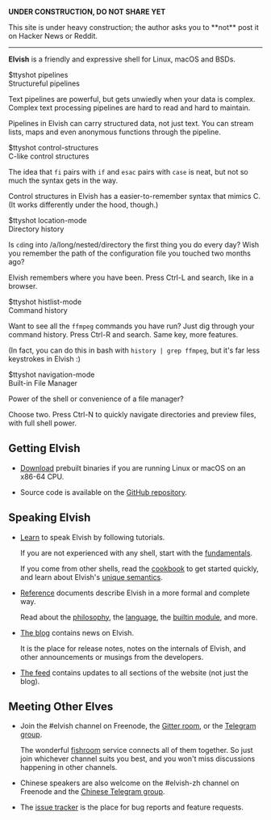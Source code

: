 <div id="disclaimer">
  <p>
    <b>UNDER CONSTRUCTION, DO NOT SHARE YET</b>
  </p>
  <p>
    This site is under heavy construction; the author asks you to **not** post it
    on Hacker News or Reddit.
  </p>
  <hr>
</div>
<script>
  if (location.host == 'draft.elvish.io') {
    document.getElementById('disclaimer').remove();
  }
</script>

**Elvish** is a friendly and expressive shell for Linux, macOS and BSDs.

<!--
<pre id="demo-debug">
</pre>
-->

<ul id="demo-switcher"> </ul>

<div id="demo-window"> <div id="demo-container" class="animated-transition">
  <div class="demo-wrapper"> <div class="demo">
    <div class="demo-col left"><div class="demo-ttyshot">
      $ttyshot pipelines
    </div></div>
    <div class="demo-col right"> <div class="demo-description">
      <div class="demo-title">Structureful pipelines</div>
      <p>
        Text pipelines are powerful, but gets unwiedly when your data is
        complex. Complex text processing pipelines are hard to read and hard
        to maintain.
      </p>
      <p>
        Pipelines in Elvish can carry structured data, not just text. You can
        stream lists, maps and even anonymous functions through the pipeline.
      </p>
    </div> </div>
  </div> </div>

  <div class="demo-wrapper"> <div class="demo">
    <div class="demo-col left"><div class="demo-ttyshot">
      $ttyshot control-structures
    </div></div>
    <div class="demo-col right"> <div class="demo-description">
      <div class="demo-title">C-like control structures</div>
      <p>
        The idea that <code>fi</code> pairs with <code>if</code> and
        <code>esac</code> pairs with <code>case</code> is neat, but not so much
        the syntax gets in the way.
      </p>
      <p>
        Control structures in Elvish has a easier-to-remember syntax that
        mimics C. (It works differently under the hood, though.)
      </p>
    </div> </div>
  </div> </div>

  <div class="demo-wrapper"> <div class="demo">
    <div class="demo-col left"><div class="demo-ttyshot">
      $ttyshot location-mode
    </div></div>
    <div class="demo-col right"> <div class="demo-description">
      <div class="demo-title">Directory history</div>
      <p>
        Is <code>cd</code>ing into /a/long/nested/directory the first thing you
        do every day? Wish you remember the path of the configuration file you
        touched two months ago?
      </p>
      <p>
        Elvish remembers where you have been. Press Ctrl-L and search, like in a
        browser.
      </p>
    </div> </div>
  </div> </div>

  <div class="demo-wrapper"> <div class="demo">
    <div class="demo-col left"><div class="demo-ttyshot">
      $ttyshot histlist-mode
    </div></div>
    <div class="demo-col right"> <div class="demo-description">
      <div class="demo-title">Command history</div>
      <p>
        Want to see all the <code>ffmpeg</code> commands you have run?
        Just dig through your command history. Press Ctrl-R and search. Same
        key, more features.
      </p>
      <p>
        (In fact, you can do this in bash with <code>history | grep ffmpeg</code>, but it's far less keystrokes in Elvish :)
      </p>
    </div> </div>
  </div> </div>

  <div class="demo-wrapper"> <div class="demo">
    <div class="demo-col left"><div class="demo-ttyshot">
      $ttyshot navigation-mode
    </div></div>
    <div class="demo-col right"> <div class="demo-description">
      <div class="demo-title">Built-in File Manager</div>
      <p>
        Power of the shell or convenience of a file manager?
      </p>
      <p>
        Choose two. Press Ctrl-N to quickly navigate directories and preview
        files, with full shell power.
      </p>
    </div> </div>
  </div> </div>
</div> </div>

<link href="/assets/home-demos.css?v=21" rel="stylesheet">
<script src="/assets/home-demos.js"></script>

## Getting Elvish

*   [Download](/download) prebuilt binaries if you are running Linux or macOS on
    an x86-64 CPU.

*   Source code is available on the [GitHub repository](https://github.com/elves/elvish).

## Speaking Elvish

*   [Learn](/learn) to speak Elvish by following tutorials.

    If you are not experienced with any shell, start with the
    [fundamentals](/learn/fundamentals.html).

    If you come from other shells, read the [cookbook](/learn/cookbook.html)
    to get started quickly, and learn about Elvish's [unique
    semantics](learn/semantics-uniqueness.html).

*   [Reference](ref) documents describe Elvish in a more formal and complete way.

    Read about the [philosophy](ref/philosophy.html), the
    [language](ref/language.html), the [builtin module](ref/builtin.html), and
    more.

*   [The blog](blog) contains news on Elvish.

    It is the place for release notes, notes on the internals of Elvish, and
    other announcements or musings from the developers.

*   [The feed](feed.atom) contains updates to all sections of the website (not
    just the blog).

## Meeting Other Elves

*   Join the #elvish channel on Freenode, the [Gitter
    room](https://gitter.im/elves/elvish-public), or the [Telegram
    group](https://telegram.me/elvish).

    The wonderful [fishroom](https://github.com/tuna/fishroom) service
    connects all of them together. So just join whichever channel suits you
    best, and you won't miss discussions happening in other channels.

*   Chinese speakers are also welcome on the #elvish-zh channel on
    Freenode and the [Chinese Telegram group](https://telegram.me/elvishzh).

*   The [issue tracker](https://github.com/elves/elvish/issues) is the place
    for bug reports and feature requests.
